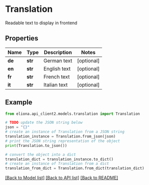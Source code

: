 # Translation

Readable text to display in frontend

## Properties

Name | Type | Description | Notes
------------ | ------------- | ------------- | -------------
**de** | **str** | German text | [optional] 
**en** | **str** | English text | [optional] 
**fr** | **str** | French text | [optional] 
**it** | **str** | Italian text | [optional] 

## Example

```python
from eliona.api_client2.models.translation import Translation

# TODO update the JSON string below
json = "{}"
# create an instance of Translation from a JSON string
translation_instance = Translation.from_json(json)
# print the JSON string representation of the object
print(Translation.to_json())

# convert the object into a dict
translation_dict = translation_instance.to_dict()
# create an instance of Translation from a dict
translation_from_dict = Translation.from_dict(translation_dict)
```
[[Back to Model list]](../README.md#documentation-for-models) [[Back to API list]](../README.md#documentation-for-api-endpoints) [[Back to README]](../README.md)


